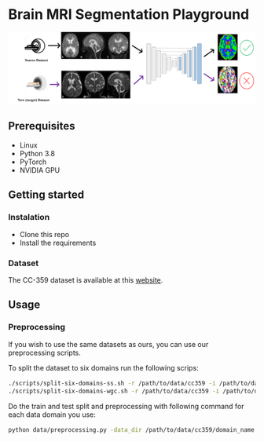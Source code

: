 # Brain MRI Segmentation Playground


![](images/domain_adaptation_problem.png)

## Prerequisites 
- Linux
- Python 3.8
- PyTorch
- NVIDIA GPU

## Getting started
### Instalation
- Clone this repo
- Install the requirements

### Dataset
The CC-359 dataset is available at this [website](https://www.ccdataset.com/).

## Usage

### Preprocessing
If  you wish to use the same datasets as ours, you can use our preprocessing scripts. 

To split the dataset to six domains run the following scrips:

```sh
./scripts/split-six-domains-ss.sh -r /path/to/data/cc359 -i /path/to/data/cc359/original -m /path/to/data/cc359/staple
./scripts/split-six-domains-wgc.sh -r /path/to/data/cc359 -i /path/to/data/cc359/orig -m /path/to/data/cc359/wgc
```

Do the train and test split and preprocessing with following command for each data domain you use:

```sh
python data/preprocessing.py -data_dir /path/to/data/cc359/domain_name
```

